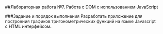 ##Лабораторная работа №7. Работа с DOM с использованием JavaScript

###Задание и порядок выполнения
Разработать приложение для построения графиков тригонометрических функций на языке Javascript с HTML интерфейсом.

